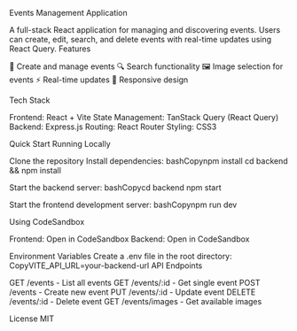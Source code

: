 Events Management Application

A full-stack React application for managing and discovering events. Users can create, edit, search, and delete events with real-time updates using React Query.
Features

📅 Create and manage events
🔍 Search functionality
🖼️ Image selection for events
⚡ Real-time updates
📱 Responsive design

Tech Stack

Frontend: React + Vite
State Management: TanStack Query (React Query)
Backend: Express.js
Routing: React Router
Styling: CSS3

Quick Start
Running Locally

Clone the repository
Install dependencies:
bashCopynpm install
cd backend && npm install

Start the backend server:
bashCopycd backend
npm start

Start the frontend development server:
bashCopynpm run dev


Using CodeSandbox

Frontend: Open in CodeSandbox
Backend: Open in CodeSandbox

Environment Variables
Create a .env file in the root directory:
CopyVITE_API_URL=your-backend-url
API Endpoints

GET /events - List all events
GET /events/:id - Get single event
POST /events - Create new event
PUT /events/:id - Update event
DELETE /events/:id - Delete event
GET /events/images - Get available images

License
MIT